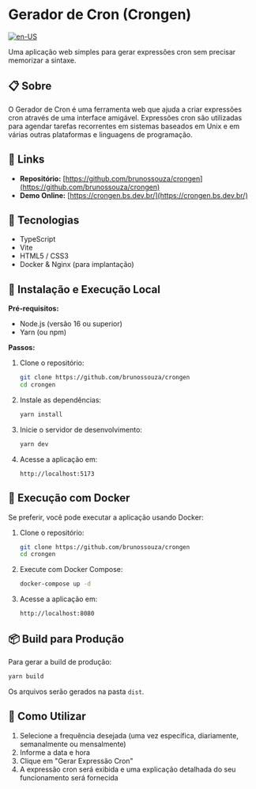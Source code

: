 # Gerador de Cron (Crongen)

[![en-US](https://img.shields.io/badge/Language-English-red.svg)](README.en.md)

Uma aplicação web simples para gerar expressões cron sem precisar memorizar a sintaxe.

## 📋 Sobre

O Gerador de Cron é uma ferramenta web que ajuda a criar expressões cron através de uma interface amigável. Expressões cron são utilizadas para agendar tarefas recorrentes em sistemas baseados em Unix e em várias outras plataformas e linguagens de programação.

## 🔗 Links

- **Repositório:** [https://github.com/brunossouza/crongen](https://github.com/brunossouza/crongen)
- **Demo Online:** [https://crongen.bs.dev.br/](https://crongen.bs.dev.br/)

## 🚀 Tecnologias

- TypeScript
- Vite
- HTML5 / CSS3
- Docker & Nginx (para implantação)

## 🔧 Instalação e Execução Local

**Pré-requisitos:**
- Node.js (versão 16 ou superior)
- Yarn (ou npm)

**Passos:**

1. Clone o repositório:
   ```bash
   git clone https://github.com/brunossouza/crongen
   cd crongen
   ```

2. Instale as dependências:
   ```bash
   yarn install
   ```

3. Inicie o servidor de desenvolvimento:
   ```bash
   yarn dev
   ```

4. Acesse a aplicação em:
   ```
   http://localhost:5173
   ```

## 🐳 Execução com Docker

Se preferir, você pode executar a aplicação usando Docker:

1. Clone o repositório:
   ```bash
   git clone https://github.com/brunossouza/crongen
   cd crongen
   ```

2. Execute com Docker Compose:
   ```bash
   docker-compose up -d
   ```

3. Acesse a aplicação em:
   ```
   http://localhost:8080
   ```

## 📦 Build para Produção

Para gerar a build de produção:

```bash
yarn build
```

Os arquivos serão gerados na pasta `dist`.

## 📝 Como Utilizar

1. Selecione a frequência desejada (uma vez específica, diariamente, semanalmente ou mensalmente)
2. Informe a data e hora
3. Clique em "Gerar Expressão Cron"
4. A expressão cron será exibida e uma explicação detalhada do seu funcionamento será fornecida
